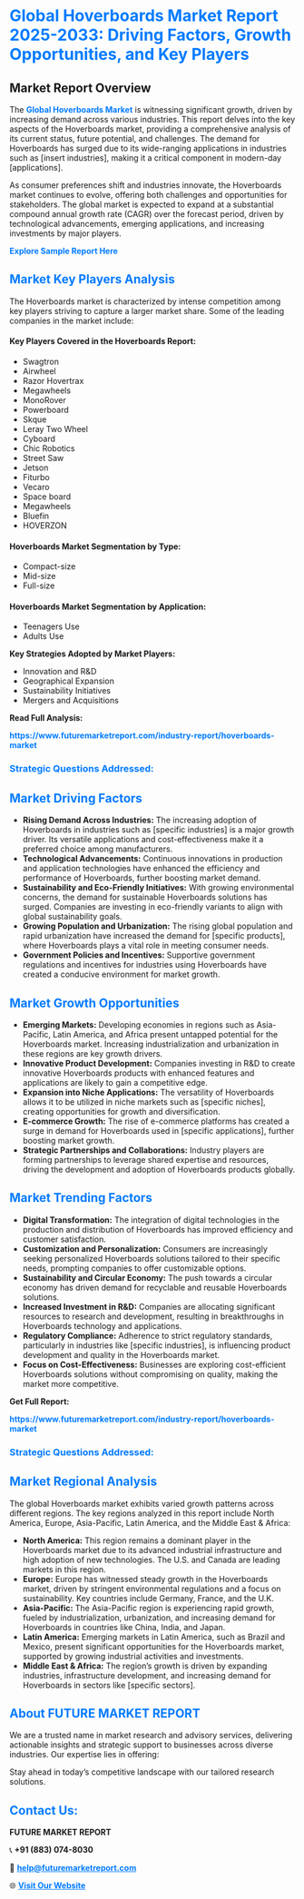 <h1 style="color: #007BFF;">Global Hoverboards Market Report 2025-2033: Driving Factors, Growth Opportunities, and Key Players</h1>

<section id="overview">
<h2>Market Report Overview</h2>
<p>The <a href="https://www.futuremarketreport.com/industry-report/hoverboards-market" style="color: #007BFF; text-decoration: none;"><strong>Global Hoverboards Market</strong></a> is witnessing significant growth, driven by increasing demand across various industries. This report delves into the key aspects of the Hoverboards market, providing a comprehensive analysis of its current status, future potential, and challenges. The demand for Hoverboards has surged due to its wide-ranging applications in industries such as [insert industries], making it a critical component in modern-day [applications].</p>
<p>As consumer preferences shift and industries innovate, the Hoverboards market continues to evolve, offering both challenges and opportunities for stakeholders. The global market is expected to expand at a substantial compound annual growth rate (CAGR) over the forecast period, driven by technological advancements, emerging applications, and increasing investments by major players.</p>
</section>

<section id="overview">
<p><a href="https://www.futuremarketreport.com/request-sample/reportId=59868" style="color: #007BFF; text-decoration: none;"><strong>Explore Sample Report Here</strong></a></p>
</section>

<section id="key-players">
<h2 style="color: #007BFF;">Market Key Players Analysis</h2>
<p>The Hoverboards market is characterized by intense competition among key players striving to capture a larger market share. Some of the leading companies in the market include:</p>
<h4>Key Players Covered in the Hoverboards Report:</h4>
<ul><li>Swagtron</li><li>Airwheel</li><li>Razor Hovertrax</li><li>Megawheels</li><li>MonoRover</li><li>Powerboard</li><li>Skque</li><li>Leray Two Wheel</li><li>Cyboard</li><li>Chic Robotics</li><li>Street Saw</li><li>Jetson</li><li>Fiturbo</li><li>Vecaro</li><li>Space board</li><li>Megawheels</li><li>Bluefin</li><li>HOVERZON</li></ul>
<h4>Hoverboards Market Segmentation by Type:</h4>
<ul><li>Compact-size</li><li>Mid-size</li><li>Full-size</li></ul>

<h4>Hoverboards Market Segmentation by Application:</h4>
<ul><li>Teenagers Use</li><li>Adults Use</li></ul>
<p><strong>Key Strategies Adopted by Market Players:</strong></p>
<ul>
<li>Innovation and R&D</li>
<li>Geographical Expansion</li>
<li>Sustainability Initiatives</li>
<li>Mergers and Acquisitions</li>
</ul>
</section>

<section>
<p><strong>Read Full Analysis: </strong></p><a href="https://www.futuremarketreport.com/industry-report/hoverboards-market" style="color: #007BFF; text-decoration: none;"><strong>https://www.futuremarketreport.com/industry-report/hoverboards-market</strong></a>
<h3 style="color: #007BFF;">Strategic Questions Addressed:</h3>
</section>

<section id="driving-factors">
<h2 style="color: #007BFF;">Market Driving Factors</h2>
<ul>
<li><strong>Rising Demand Across Industries:</strong> The increasing adoption of Hoverboards in industries such as [specific industries] is a major growth driver. Its versatile applications and cost-effectiveness make it a preferred choice among manufacturers.</li>
<li><strong>Technological Advancements:</strong> Continuous innovations in production and application technologies have enhanced the efficiency and performance of Hoverboards, further boosting market demand.</li>
<li><strong>Sustainability and Eco-Friendly Initiatives:</strong> With growing environmental concerns, the demand for sustainable Hoverboards solutions has surged. Companies are investing in eco-friendly variants to align with global sustainability goals.</li>
<li><strong>Growing Population and Urbanization:</strong> The rising global population and rapid urbanization have increased the demand for [specific products], where Hoverboards plays a vital role in meeting consumer needs.</li>
<li><strong>Government Policies and Incentives:</strong> Supportive government regulations and incentives for industries using Hoverboards have created a conducive environment for market growth.</li>
</ul>
</section>

<section id="growth-opportunities">
<h2 style="color: #007BFF;">Market Growth Opportunities</h2>
<ul>
<li><strong>Emerging Markets:</strong> Developing economies in regions such as Asia-Pacific, Latin America, and Africa present untapped potential for the Hoverboards market. Increasing industrialization and urbanization in these regions are key growth drivers.</li>
<li><strong>Innovative Product Development:</strong> Companies investing in R&D to create innovative Hoverboards products with enhanced features and applications are likely to gain a competitive edge.</li>
<li><strong>Expansion into Niche Applications:</strong> The versatility of Hoverboards allows it to be utilized in niche markets such as [specific niches], creating opportunities for growth and diversification.</li>
<li><strong>E-commerce Growth:</strong> The rise of e-commerce platforms has created a surge in demand for Hoverboards used in [specific applications], further boosting market growth.</li>
<li><strong>Strategic Partnerships and Collaborations:</strong> Industry players are forming partnerships to leverage shared expertise and resources, driving the development and adoption of Hoverboards products globally.</li>
</ul>
</section>

<section id="trending-factors">
<h2 style="color: #007BFF;">Market Trending Factors</h2>
<ul>
<li><strong>Digital Transformation:</strong> The integration of digital technologies in the production and distribution of Hoverboards has improved efficiency and customer satisfaction.</li>
<li><strong>Customization and Personalization:</strong> Consumers are increasingly seeking personalized Hoverboards solutions tailored to their specific needs, prompting companies to offer customizable options.</li>
<li><strong>Sustainability and Circular Economy:</strong> The push towards a circular economy has driven demand for recyclable and reusable Hoverboards solutions.</li>
<li><strong>Increased Investment in R&D:</strong> Companies are allocating significant resources to research and development, resulting in breakthroughs in Hoverboards technology and applications.</li>
<li><strong>Regulatory Compliance:</strong> Adherence to strict regulatory standards, particularly in industries like [specific industries], is influencing product development and quality in the Hoverboards market.</li>
<li><strong>Focus on Cost-Effectiveness:</strong> Businesses are exploring cost-efficient Hoverboards solutions without compromising on quality, making the market more competitive.</li>
</ul>
</section>

<section>
<p><strong>Get Full Report: </strong></p><a href="https://www.futuremarketreport.com/industry-report/hoverboards-market" style="color: #007BFF; text-decoration: none;"><strong>https://www.futuremarketreport.com/industry-report/hoverboards-market</strong></a>
<h3 style="color: #007BFF;">Strategic Questions Addressed:</h3>
</section>


<section id="regional-analysis">
<h2 style="color: #007BFF;">Market Regional Analysis</h2>
<p>The global Hoverboards market exhibits varied growth patterns across different regions. The key regions analyzed in this report include North America, Europe, Asia-Pacific, Latin America, and the Middle East & Africa:</p>
<ul>
<li><strong>North America:</strong> This region remains a dominant player in the Hoverboards market due to its advanced industrial infrastructure and high adoption of new technologies. The U.S. and Canada are leading markets in this region.</li>
<li><strong>Europe:</strong> Europe has witnessed steady growth in the Hoverboards market, driven by stringent environmental regulations and a focus on sustainability. Key countries include Germany, France, and the U.K.</li>
<li><strong>Asia-Pacific:</strong> The Asia-Pacific region is experiencing rapid growth, fueled by industrialization, urbanization, and increasing demand for Hoverboards in countries like China, India, and Japan.</li>
<li><strong>Latin America:</strong> Emerging markets in Latin America, such as Brazil and Mexico, present significant opportunities for the Hoverboards market, supported by growing industrial activities and investments.</li>
<li><strong>Middle East & Africa:</strong> The region’s growth is driven by expanding industries, infrastructure development, and increasing demand for Hoverboards in sectors like [specific sectors].</li>
</ul>
</section>

<footer>
<h2 style="color: #007BFF;">About FUTURE MARKET REPORT</h2>
<p>We are a trusted name in market research and advisory services, delivering actionable insights and strategic support to businesses across diverse industries. Our expertise lies in offering:</p>

<p>Stay ahead in today’s competitive landscape with our tailored research solutions.</p>

<h2 style="color: #007BFF;">Contact Us:</h2>
<p><strong>FUTURE MARKET REPORT</strong></p>
<p>📞 <strong>+91 (883) 074-8030</strong></p>
<p>📧 <strong><a href="mailto:help@futuremarketreport.com" style="color: #007BFF;">help@futuremarketreport.com</a></strong></p>
<p>🌐 <strong><a href="https://www.futuremarketreport.com/" style="color: #007BFF;">Visit Our Website</a></strong></p>
</footer>